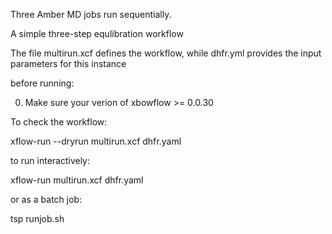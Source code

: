 Three Amber MD jobs run sequentially.

A simple three-step equlibration workflow

The file multirun.xcf defines the workflow, while dhfr.yml provides the
input parameters for this instance

before running:

0. Make sure your verion of xbowflow >= 0.0.30

To check the workflow:

  xflow-run --dryrun multirun.xcf dhfr.yaml

to run interactively:

  xflow-run multirun.xcf dhfr.yaml

or as a batch job:

  tsp runjob.sh
